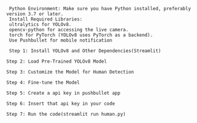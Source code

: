      Python Environment: Make sure you have Python installed, preferably version 3.7 or later.
     Install Required Libraries:
     ultralytics for YOLOv8.
     opencv-python for accessing the live camera.
     torch for PyTorch (YOLOv8 uses PyTorch as a backend).
     Use Pushbullet for mobile notification

     Step 1: Install YOLOv8 and Other Dependencies(Streamlit)

    Step 2: Load Pre-Trained YOLOv8 Model

    Step 3: Customize the Model for Human Detection

    Step 4: Fine-tune the Model

    Step 5: Create a api key in pushbullet app

    Step 6: Insert that api key in your code

    Step 7: Run the code(streamlit run human.py) 
